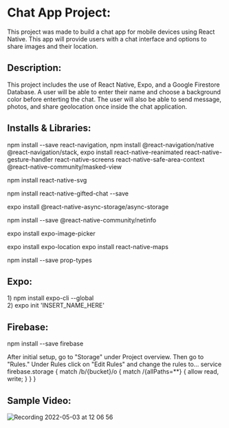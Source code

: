 <h1> Chat App Project: </h1>

<p>This project was made to build a chat app for mobile devices using React Native. This app will provide users with a chat interface and options to share images and their location. </p>

<h2> Description: </h2>

<p> This project includes the use of React Native, Expo, and a Google Firestore Database. A user will be able to enter their name and choose a background color before enterting the chat. The user will also be able to send message, photos, and share geolocation once inside the chat application.  
  
<h2> Installs & Libraries: </h2>

<p> npm install --save react-navigation, npm install @react-navigation/native @react-navigation/stack, expo install react-native-reanimated react-native-gesture-handler react-native-screens react-native-safe-area-context @react-native-community/masked-view <p>
  <p> npm install react-native-svg <p>
  <p> npm install react-native-gifted-chat --save <p>
  <p> expo install @react-native-async-storage/async-storage <p>
  <p> npm install --save @react-native-community/netinfo <p>
  <p> expo install expo-image-picker <p>
  <p> expo install expo-location expo install react-native-maps <p>
  <p> npm install --save prop-types  <p>
    
<h2> Expo: </h2>
  
  <p> 1) npm install expo-cli --global <br>
      2) expo init 'INSERT_NAME_HERE' <p>
  
<h2> Firebase: </h2>

<p> npm install --save firebase <p>

<p> After initial setup, go to "Storage" under Project overview. Then go to "Rules." Under Rules click on "Edit Rules" and change the rules to...
  service firebase.storage {
  match /b/{bucket}/o {
  match /{allPaths=**} {
  allow read, write;
  }
  }
  }
  
<h2> Sample Video: </h2>

![Recording 2022-05-03 at 12 06 56](https://user-images.githubusercontent.com/89669426/174530419-eb5939af-0232-4ab7-8217-9536ed107249.gif)
